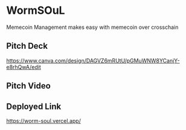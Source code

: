 # WormSOuL

Memecoin Management makes easy with memecoin over crosschain

## Pitch Deck
https://www.canva.com/design/DAGVZ6mRUtU/pGMuWNW8YCanjY-e8rhQwA/edit

## Pitch Video

## Deployed Link
https://worm-soul.vercel.app/

